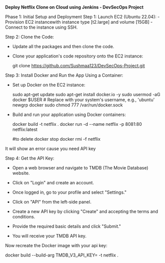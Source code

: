 **Deploy Netflix Clone on Cloud using Jenkins - DevSecOps Project**

Phase 1: Initial Setup and Deployment
Step 1: Launch EC2 (Ubuntu 22.04):
    - Provision EC2 instancewith instance type [t2.large] and volume [15GB]
    - Connect to the instance using SSH.

Step 2: Clone the Code:
 - Update all the packages and then clone the code.
 - Clone your application's code repository onto the EC2 instance:

   git clone https://github.com/Sushmaa123/DevSecOps-Project.git

Step 3: Install Docker and Run the App Using a Container:
 - Set up Docker on the EC2 instance:
   
     sudo apt-get update
     sudo apt-get install docker.io -y
     sudo usermod -aG docker $USER  # Replace with your system's username, e.g., 'ubuntu'
     newgrp docker
     sudo chmod 777 /var/run/docker.sock

 - Build and run your application using Docker containers:

    docker build -t netflix .
    docker run -d --name netflix -p 8081:80 netflix:latest

    #to delete
    docker stop <containerid>
    docker rmi -f netflix

It will show an error cause you need API key

Step 4: Get the API Key:

- Open a web browser and navigate to TMDB (The Movie Database) website.

- Click on "Login" and create an account.

- Once logged in, go to your profile and select "Settings."

- Click on "API" from the left-side panel.

- Create a new API key by clicking "Create" and accepting the terms and conditions.

- Provide the required basic details and click "Submit."

- You will receive your TMDB API key.

Now recreate the Docker image with your api key:

docker build --build-arg TMDB_V3_API_KEY=<your-api-key> -t netflix .